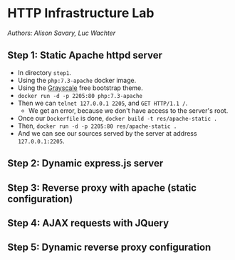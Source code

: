 # HTTP Infrastructure Lab

_Authors: Alison Savary, Luc Wachter_

## Step 1: Static Apache httpd server

- In directory `step1`.
- Using the `php:7.3-apache` docker image.
- Using the [Grayscale](https://startbootstrap.com/previews/grayscale/) free bootstrap theme.
- `docker run -d -p 2205:80 php:7.3-apache`
- Then we can `telnet 127.0.0.1 2205`, and `GET HTTP/1.1 /`.
  - We get an error, because we don't have access to the server's root.
- Once our `Dockerfile` is done, `docker build -t res/apache-static .`
- Then, `docker run -d -p 2205:80 res/apache-static .`
- And we can see our sources served by the server at address `127.0.0.1:2205`.

## Step 2: Dynamic express.js server

## Step 3: Reverse proxy with apache (static configuration)

## Step 4: AJAX requests with JQuery

## Step 5: Dynamic reverse proxy configuration
